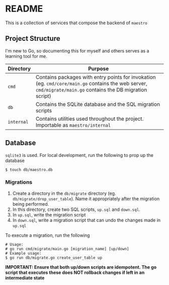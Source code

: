 # README

This is a collection of services that compose the backend of `maestro`

## Project Structure

I'm new to Go, so documenting this for myself and others serves as a learning tool for me.

| Directory | Purpose |
| --------- | ------- |
| `cmd`     | Contains packages with entry points for invokation (eg. `cmd/core/main.go` contains the web server, `cmd/migrate/main.go` contains the DB migration script) |
| `db`      | Contains the SQLite database and the SQL migration scripts |
| `internal` | Contains utilities used throughout the project. Importable as `maestro/internal` |

## Database

`sqlite3` is used. For local development, run the following to prop up the database

```
$ touch db/maestro.db
```

### Migrations

1) Create a directory in the `db/migrate` directory (eg. `db/migrate/drop_user_table`). Name it appropriately after the migration being performed. 
2) In this directory, create two SQL scripts, `up.sql` and `down.sql`.
3) In `up.sql`, write the migration script
4) In `down.sql`, write a migration script that can undo the changes made in `up.sql`

To execute a migration, run the following

```
# Usage:
# go run cmd/migrate/main.go [migration_name] [up/down]
# Example usage:
$ go run db/migrate.go create_user_table up
```

 **IMPORTANT: Ensure that both up/down scripts are idempotent. The go script that executes these does NOT rollback changes if left in an intermediate state**
